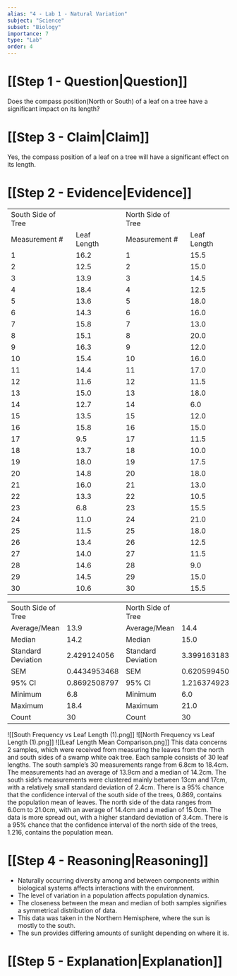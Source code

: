```yaml
---
alias: "4 - Lab 1 - Natural Variation"
subject: "Science"
subset: "Biology"
importance: 7
type: "Lab"
order: 4
---
```


# [[Step 1 - Question|Question]]

Does the compass position(North or South) of a leaf on a tree have a significant impact on its length?

# [[Step 3 - Claim|Claim]]

Yes, the compass position of a leaf on a tree will have a significant effect on its length.

# [[Step 2 - Evidence|Evidence]]

|   |   |   |   |   |
|---|---|---|---|---|
|South Side of Tree|   ||North Side of Tree|   |
|Measurement #|Leaf Length||Measurement #|Leaf Length|
|1|16.2||1|15.5|
|2|12.5||2|15.0|
|3|13.9||3|14.5|
|4|18.4||4|12.5|
|5|13.6||5|18.0|
|6|14.3||6|16.0|
|7|15.8||7|13.0|
|8|15.1||8|20.0|
|9|16.3||9|12.0|
|10|15.4||10|16.0|
|11|14.4||11|17.0|
|12|11.6||12|11.5|
|13|15.0||13|18.0|
|14|12.7||14|6.0|
|15|13.5||15|12.0|
|16|15.8||16|15.0|
|17|9.5||17|11.5|
|18|13.7||18|10.0|
|19|18.0||19|17.5|
|20|14.8||20|18.0|
|21|16.0||21|13.0|
|22|13.3||22|10.5|
|23|6.8||23|15.5|
|24|11.0||24|21.0|
|25|11.5||25|18.0|
|26|13.4||26|12.5|
|27|14.0||27|11.5|
|28|14.6||28|9.0|
|29|14.5||29|15.0|
|30|10.6||30|15.5|

|   |   |   |   |   |
|---|---|---|---|---|
|South Side of Tree|   |North Side of Tree|   |
|Average/Mean|13.9|Average/Mean|14.4|
|Median|14.2|Median|15.0|
|Standard Deviation|2.429124056|Standard Deviation|3.399163183|
|SEM|0.4434953468|SEM|0.6205994507|
|95% CI|0.8692508797|95% CI|1.216374923|
|Minimum|6.8|Minimum|6.0|
|Maximum|18.4|Maximum|21.0|
|Count|30|Count|30|

![[South Frequency vs Leaf Length (1).png]]
![[North Frequency vs Leaf Length (1).png]]
![[Leaf Length Mean Comparison.png]]
This data concerns 2 samples, which were received from measuring the leaves from the north and south sides of a swamp white oak tree. Each sample consists of 30 leaf lengths. The south sample’s 30 measurements range from 6.8cm to 18.4cm. The measurements had an average of 13.9cm and a median of 14.2cm. The south side’s measurements were clustered mainly between 13cm and 17cm, with a relatively small standard deviation of 2.4cm. There is a 95% chance that the confidence interval of the south side of the trees, 0.869, contains the population mean of leaves.
The north side of the data ranges from 6.0cm to 21.0cm, with an average of 14.4cm and a median of 15.0cm. The data is more spread out, with a higher standard deviation of 3.4cm. There is a 95% chance that the confidence interval of the north side of the trees, 1.216, contains the population mean.
# [[Step 4 - Reasoning|Reasoning]]

- Naturally occurring diversity among and between components within biological systems affects interactions with the environment. 
- The level of variation in a population affects population dynamics.
- The closeness between the mean and median of both samples signifies a symmetrical distribution of data.
- This data was taken in the Northern Hemisphere, where the sun is mostly to the south.
- The sun provides differing amounts of sunlight depending on where it is.

# [[Step 5 - Explanation|Explanation]]
